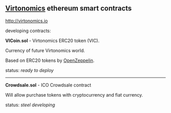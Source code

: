 
## [Virtonomics](https://virtonomics.com) ethereum smart contracts

http://virtonomics.io

developing contracts:

**VICoin.sol** - Virtonomics ERC20 token (VIC).

Currency of future Virtonomics world.

Based on ERC20 tokens by [OpenZeppelin](https://github.com/OpenZeppelin/zeppelin-solidity).

status: _ready to deploy_

---
**Crowdsale.sol** - ICO Crowdsale contract

Will allow purchase tokens with cryptocurrency and fiat currency.

status: _steel developing_
